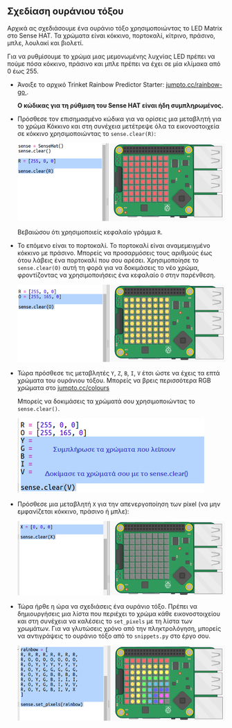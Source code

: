 ## Σχεδίαση ουράνιου τόξου

Αρχικά ας σχεδιάσουμε ένα ουράνιο τόξο χρησιμοποιώντας το LED Matrix στο Sense HAT. Τα χρώματα είναι κόκκινο, πορτοκαλί, κίτρινο, πράσινο, μπλε, λουλακί και βιολετί.

Για να ρυθμίσουμε το χρώμα μιας μεμονωμένης λυχνίας LED πρέπει να πούμε πόσα κόκκινο, πράσινο και μπλε πρέπει να έχει σε μία κλίμακα από 0 έως 255.

+ Άνοιξε το αρχικό Trinket Rainbow Predictor Starter: <a href="http://jumpto.cc/rainbow-go" target="_blank"> jumpto.cc/rainbow-go </a>.
    
    **Ο κώδικας για τη ρύθμιση του Sense HAT είναι ήδη συμπληρωμένος.**

+ Πρόσθεσε τον επισημασμένο κώδικα για να ορίσεις μια μεταβλητή για το χρώμα Κόκκινο και στη συνέχεια μετέτρεψε όλα τα εικονοστοιχεία σε κόκκινο χρησιμοποιώντας το `sense.clear(R)`:
    
    ![στιγμιότυπο οθόνης](images/rainbow-red.png)
    
    Βεβαιώσου ότι χρησιμοποιείς κεφαλαίο γράμμα `R`.

+ Το επόμενο είναι το πορτοκαλί. Το πορτοκαλί είναι αναμεμειγμένο κόκκινο με πράσινο. Μπορείς να προσαρμόσεις τους αριθμούς έως ότου λάβεις ένα πορτοκαλί που σου αρέσει. Χρησιμοποίησε το `sense.clear(O)` αυτή τη φορά για να δοκιμάσεις το νέο χρώμα, φροντίζοντας να χρησιμοποιήσεις ένα κεφαλαίο `O` στην παρένθεση.
    
    ![στιγμιότυπο οθόνης](images/rainbow-orange.png)

+ Τώρα πρόσθεσε τις μεταβλητές `Y`, `Ζ`, `Β`, `I`, `V` έτσι ώστε να έχεις τα επτά χρώματα του ουράνιου τόξου. Μπορείς να βρεις περισσότερα RGB χρώματα στο <a href="http://jumpto.cc/colours" target="_blank">jumpto.cc/colours</a>
    
    Μπορείς να δοκιμάσεις τα χρώματά σου χρησιμοποιώντας το `sense.clear()`.
    
    ![στιγμιότυπο οθόνης](images/rainbow-colours.png)

+ Πρόσθεσε μια μεταβλητή `X` για την απενεργοποίηση των pixel (να μην εμφανίζεται κόκκινο, πράσινο ή μπλε):
    
    ![στιγμιότυπο οθόνης](images/rainbow-off.png)

+ Τώρα ήρθε η ώρα να σχεδιάσεις ένα ουράνιο τόξο. Πρέπει να δημιουργήσεις μια λίστα που περιέχει το χρώμα κάθε εικονοστοιχείου και στη συνέχεια να καλέσεις το `set_pixels` με τη λίστα των χρωμάτων. Για να γλυτώσεις χρόνο από την πληκτρολόγηση, μπορείς να αντιγράψεις το ουράνιο τόξο από το `snippets.py` στο έργο σου.
    
    ![στιγμιότυπο οθόνης](images/rainbow-rainbow.png)